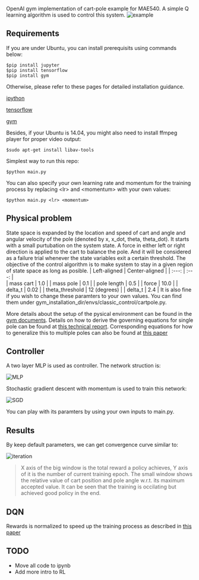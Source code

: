 OpenAI gym implementation of cart-pole example for MAE540. A simple Q learning algorithm is used to control this system.
![example](/../master/readme/animation.gif)

## Requirements
If you are under Ubuntu, you can install prerequisits using commands below:
```
$pip install jupyter
$pip install tensorflow
$pip install gym
```
Otherwise, please refer to these pages for detailed installation guidance.

[ipython](https://ipython.org/ipython-doc/2/install/install.html)

[tensorflow](https://www.tensorflow.org/install/) 

[gym](https://gym.openai.com/docs) 

Besides, if your Ubuntu is 14.04, you might also need to install ffmpeg player for proper video output:
```
$sudo apt-get install libav-tools
```

Simplest way to run this repo:
```
$python main.py
```
You can also specify your own learning rate and momentum for the training process by replacing \<lr\> and \<momentum\> with your own values: 
```
$python main.py <lr> <momentum>
```

## Physical problem
State space is expanded by the location and speed of cart and angle and angular velocity of the pole (denoted by x, x_dot, theta, theta_dot).
It starts with a small purtubation on the system state.
A force in either left or right direction is applied to the cart to balance the pole.
And it will be considered as a failure trial whenever the state variables exit a certain threshold. 
The objective of the control algorithm is to make system to stay in a given region of state space as long as posible.
| Left-aligned | Center-aligned |
|  :---:       |     :---:      |    
| mass cart   | 1.0     | 
| mass pole     | 0.1       |
| pole length     | 0.5       |
| force      | 10.0       |
| delta_t      | 0.02       |
| theta_threshold      | 12 (degrees)       |
| delta_t      | 2.4       |
It is also fine if you wish to change these paramters to your own values. You can find them under gym_installation_dir/envs/classic_control/cartpole.py.

More details about the setup of the pysical environment can be found in the [gym documents](https://github.com/openai/gym/wiki/CartPole-v0).
Details on how to derive the governing equations for single pole can be found at [this technical report](https://pdfs.semanticscholar.org/3dd6/7d8565480ddb5f3c0b4ea6be7058e77b4172.pdf).
Corresponding equations for how to generalize this to multiple poles can also be found at [this paper](http://ieeexplore.ieee.org/stamp/stamp.jsp?arnumber=155416)



## Controller

A two layer MLP is used as controller. The network struction is:

![MLP](/../master/readme/cart-pole-controller.png)

Stochastic gradient descent with momentum is used to train this network:

![SGD](https://wikimedia.org/api/rest_v1/media/math/render/svg/4895d44c0572fb2988f2f335c28cc055a7f75fa0)

You can play with its paramters by using your own inputs to main.py.


## Results
By keep default parameters, we can get convergence curve similar to: 

![iteration](/../master/readme/iteration.png)

> X axis of the big window is the total reward a policy achieves, Y axis of it is the number of current training epoch. The small window shows the relative value of cart position and pole angle w.r.t. its maximum accepted value. It can be seen that the training is occilating but achieved good policy in the end.

## DQN
Rewards is normalized to speed up the training process as described in [this paper](https://arxiv.org/abs/1602.07714)

## TODO
- Move all code to ipynb
- Add more intro to RL

